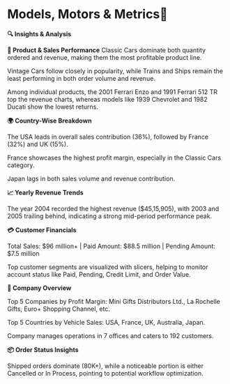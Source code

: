 # Models, Motors & Metrics🚗

**🔍 Insights & Analysis**

**🚗 Product & Sales Performance**
Classic Cars dominate both quantity ordered and revenue, making them the most profitable product line.

Vintage Cars follow closely in popularity, while Trains and Ships remain the least performing in both order volume and revenue.

Among individual products, the 2001 Ferrari Enzo and 1991 Ferrari 512 TR top the revenue charts, whereas models like 1939 Chevrolet and 1982 Ducati show the lowest returns.

**🌍 Country-Wise Breakdown**

The USA leads in overall sales contribution (36%), followed by France (32%) and UK (15%).

France showcases the highest profit margin, especially in the Classic Cars category.

Japan lags in both sales volume and revenue contribution.

**📈 Yearly Revenue Trends**

The year 2004 recorded the highest revenue ($45,15,905), with 2003 and 2005 trailing behind, indicating a strong mid-period performance peak.

**💳 Customer Financials**

Total Sales: $96 million+ | Paid Amount: $88.5 million | Pending Amount: $7.5 million

Top customer segments are visualized with slicers, helping to monitor account status like Paid, Pending, Credit Limit, and Order Value.

**🏢 Company Overview**

Top 5 Companies by Profit Margin: Mini Gifts Distributors Ltd., La Rochelle Gifts, Euro+ Shopping Channel, etc.

Top 5 Countries by Vehicle Sales: USA, France, UK, Australia, Japan.

Company manages operations in 7 offices and caters to 192 customers.

**📦 Order Status Insights**

Shipped orders dominate (80K+), while a noticeable portion is either Cancelled or In Process, pointing to potential workflow optimization.

